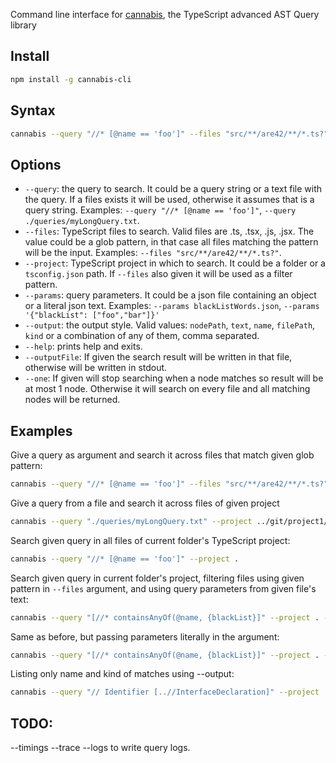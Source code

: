 Command line interface for [cannabis](..), the TypeScript advanced AST Query library

## Install

```sh
npm install -g cannabis-cli
```

## Syntax

```sh
cannabis --query "//* [@name == 'foo']" --files "src/**/are42/**/*.ts?"
```

## Options

 * `--query`: the query to search. It could be a query string or a text file with the query. If a files exists it will be used, otherwise it assumes that is a query string. Examples: `--query "//* [@name == 'foo']"`, `--query ./queries/myLongQuery.txt`.
 * `--files`: TypeScript files to search. Valid files are .ts, .tsx, .js, .jsx. The value could be a glob pattern, in that case all files matching the pattern will be the input. Examples: `--files "src/**/are42/**/*.ts?"`.
 * `--project`: TypeScript project in which to search. It could be a folder or a `tsconfig.json` path. If `--files` also given it will be used as a filter pattern.
 * `--params`: query parameters. It could be a json file containing an object or a literal json text. Examples: `--params blackListWords.json`, `--params '{"blackList": ["foo","bar"]}'`
 * `--output`: the output style. Valid values: `nodePath`, `text`, `name`, `filePath`, `kind` or a combination of any of them, comma separated. 
 * `--help`: prints help and exits.
 * `--outputFile`: If given the search result will be written in that file, otherwise will be written in stdout.
 * `--one`: If given will stop searching when a node matches so result will be at most 1 node. Otherwise it will search on every file and all matching nodes will be returned.
 
## Examples

Give a query as argument and search it across files that match given glob pattern:

```sh
cannabis --query "//* [@name == 'foo']" --files "src/**/are42/**/*.ts?"
```

Give a query from a file and search it across files of given project

```sh
cannabis --query "./queries/myLongQuery.txt" --project ../git/project1/tsconfig.json
```

Search given query in all files of current folder's TypeScript project:

```sh
cannabis --query "//* [@name == 'foo']" --project .
```

Search given query in current folder's project, filtering files using given pattern in `--files` argument, and using query parameters from given file's text:

```sh
cannabis --query "[//* containsAnyOf(@name, {blackList}]" --project . --files "**/area44/**/*" --params blackListWords.json
```

Same as before, but passing parameters literally in the argument:

```sh
cannabis --query "[//* containsAnyOf(@name, {blackList}]" --project . --files "**/area44/**/*" --params '{"blackList": ["foo","bar"]}'
```

Listing only name and kind of matches using --output:

```sh
cannabis --query "// Identifier [..//InterfaceDeclaration]" --project . --output "name,kind"
```



## TODO: 

 --timings
 --trace
 --logs to write query logs.